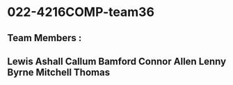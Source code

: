 # 022-4216COMP-team36

Team Members :
--------------
Lewis Ashall
Callum Bamford
Connor Allen
Lenny Byrne
Mitchell Thomas
--------------


